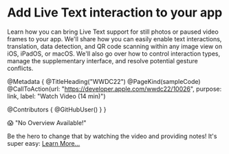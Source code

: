 # Add Live Text interaction to your app

Learn how you can bring Live Text support for still photos or paused video frames to your app. We'll share how you can easily enable text interactions, translation, data detection, and QR code scanning within any image view on iOS, iPadOS, or macOS. We'll also go over how to control interaction types, manage the supplementary interface, and resolve potential gesture conflicts.

@Metadata {
   @TitleHeading("WWDC22")
   @PageKind(sampleCode)
   @CallToAction(url: "https://developer.apple.com/wwdc22/10026", purpose: link, label: "Watch Video (14 min)")

   @Contributors {
      @GitHubUser(<replace this with your GitHub handle>)
   }
}

😱 "No Overview Available!"

Be the hero to change that by watching the video and providing notes! It's super easy:
 [Learn More…](https://wwdcnotes.github.io/WWDCNotes/documentation/wwdcnotes/contributing)
